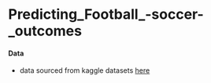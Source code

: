 # Predicting_Football_-soccer-_outcomes

#### Data
- data sourced from kaggle datasets [here](https://www.kaggle.com/hugomathien/soccer)
